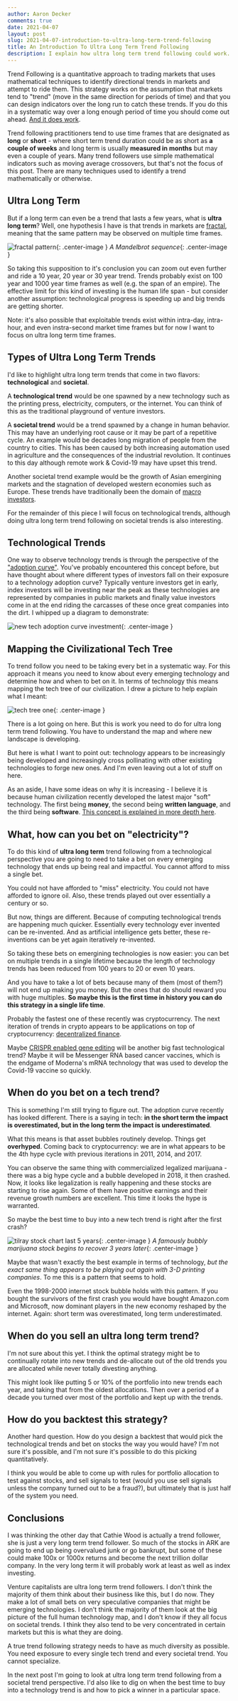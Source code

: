```yaml
---
author: Aaron Decker
comments: true
date: 2021-04-07
layout: post
slug: 2021-04-07-introduction-to-ultra-long-term-trend-following
title: An Introduction To Ultra Long Term Trend Following
description: I explain how ultra long term trend following could work.
---
```


Trend Following is a quantitative approach to trading markets that uses mathematical techniques to identify directional trends in markets and attempt to ride them. This strategy works on the assumption that markets tend to "trend" (move in the same direction for periods of time) and that you can design indicators over the long run to catch these trends. If you do this in a systematic way over a long enough period of time you should come out ahead. [And it does work](https://www.trendfollowing.com/charts/). 

Trend following practitioners tend to use time frames that are designated as __long__ or __short__ - where short term trend duration could be as short as __a couple of weeks__ and long term is usually __measured in months__ but may even a couple of years. Many trend followers use simple mathematical indicators such as moving average crossovers, but that's not the focus of this post. There are many techniques used to identify a trend mathematically or otherwise. 

## Ultra Long Term

But if a long term can even be a trend that lasts a few years, what is __ultra long term__? Well, one hypothesis I have is that trends in markets are [fractal](https://en.wikipedia.org/wiki/Fractal), meaning that the same pattern may be observed on multiple time frames. 

![fractal pattern](/images/blog/mandelbrot_sequence_new.gif){: .center-image }
_A Mandelbrot sequence_{: .center-image }

So taking this supposition to it's conclusion you can zoom out even further and ride a 10 year, 20 year or 30 year trend. Trends probably exist on 100 year and 1000 year time frames as well (e.g. the span of an empire). The effective limit for this kind of investing is the human life span - but consider another assumption: technological progress is speeding up and big trends are getting shorter. 

Note: it's also possible that exploitable trends exist within intra-day, intra-hour, and even instra-second market time frames but for now I want to focus on ultra long term time frames.

## Types of Ultra Long Term Trends

I'd like to highlight ultra long term trends that come in two flavors: __technological__ and __societal__. 

A __technological trend__ would be one spawned by a new technology such as the printing press, electricity, computers, or the internet. You can think of this as the traditional playground of venture investors. 

A __societal trend__ would be a trend spawned by a change in human behavior. This may have an underlying root cause or it may be part of a repetitive cycle. An example would be decades long migration of people from the country to cities. This has been caused by both increasing automation used in agriculture and the consequences of the industrial revolution. It continues to this day although remote work & Covid-19 may have upset this trend.

Another societal trend example would be the growth of Asian emergining markets and the stagnation of developed western economies such as Europe. These trends have traditionally been the domain of [macro investors](https://en.wikipedia.org/wiki/Global_macro). 

For the remainder of this piece I will focus on technological trends, although doing ultra long term trend following on societal trends is also interesting.

## Technological Trends

One way to observe technology trends is through the perspective of the ["adoption curve"](https://en.wikipedia.org/wiki/Technology_adoption_life_cycle). You've probably encountered this concept before, but have thought about where different types of investors fall on their exposure to a technology adoption curve? Typically venture investors get in early, index investors will be investing near the peak as these technologies are represented by companies in public markets and finally value investors come in at the end riding the carcasses of these once great companies into the dirt. I whipped up a diagram to demonstrate:

![new tech adoption curve investment](/images/blog/new_tech_adoption_curve_investing.png){: .center-image }

## Mapping the Civilizational Tech Tree

To trend follow you need to be taking every bet in a systematic way. For this approach it means you need to know about every emerging technology and determine how and when to bet on it. In terms of technology this means mapping the tech tree of our civilization. I drew a picture to help explain what I meant:

![tech tree one](/images/blog/tech_tree_1.png){: .center-image }

There is a lot going on here. But this is work you need to do for ultra long term trend following. You have to understand the map and where new landscape is developing.

But here is what I want to point out: technology appears to be increasingly being developed and increasingly cross pollinating with other existing technologies to forge new ones. And I'm even leaving out a lot of stuff on here. 

As an aside, I have some ideas on why it is increasing - I believe it is because human civilization recently developed the latest major "soft" technology. The first being __money__, the second being __written language__, and the third being __software__. [This concept is explained in more depth here](https://breakingsmart.com/en/season-1/a-new-soft-technology/).


## What, how can you bet on "electricity"? 

To do this kind of __ultra long term__ trend following from a technological perspective you are going to need to take a bet on every emerging technology that ends up being real and impactful. You cannot afford to miss a single bet. 

You could not have afforded to "miss" electricity. You could not have afforded to ignore oil. Also, these trends played out over essentially a century or so. 

But now, things are different. Because of computing technological trends are happening much quicker. Essentially every technology ever invented can be re-invented. And as artificial intelligence gets better, these re-inventions can be yet again iteratively re-invented. 

So taking these bets on emergining technologies is now easier: you can bet on multiple trends in a single lifetime because the length of technology trends has been reduced from 100 years to 20 or even 10 years. 

And you have to take a lot of bets because many of them (most of them?) will not end up making you money. But the ones that do should reward you with huge multiples. __So maybe this is the first time in history you can do this strategy in a single life time__. 

Probably the fastest one of these recently was cryptocurrency. The next iteration of trends in crypto appears to be applications on top of cryptocurrency: [decentralized finance](https://defipulse.com/). 

Maybe [CRISPR enabled gene editing](https://en.wikipedia.org/wiki/CRISPR) will be another big fast technological trend? Maybe it will be Messenger RNA based cancer vaccines, which is the endgame of Moderna's mRNA technology that was used to develop the Covid-19 vaccine so quickly. 

## When do you bet on a tech trend?

This is something I'm still trying to figure out. The adoption curve recently has looked different. There is a saying in tech: __in the short term the impact is overestimated, but in the long term the impact is underestimated__. 

What this means is that asset bubbles routinely develop. Things get __overhyped__. Coming back to cryptocurrency: we are in what appears to be the 4th hype cycle with previous iterations in 2011, 2014, and 2017.

You can observe the same thing with commercialized legalized marijuana - there was a big hype cycle and a bubble developed in 2018, it then crashed. Now, it looks like legalization is really happening and these stocks are starting to rise again. Some of them have positive earnings and their revenue growth numbers are excellent. This time it looks the hype is warranted.

So maybe the best time to buy into a new tech trend is right after the first crash? 

![tilray stock chart last 5 years](/images/blog/tilray-stock-bubble.png){: .center-image }
_A famously bubbly marijuana stock begins to recover 3 years later_{: .center-image }

Maybe that wasn't exactly the best example in terms of technology, _but the exact same thing appears to be playing out again with 3-D printing companies_. To me this is a pattern that seems to hold. 

Even the 1998-2000 internet stock bubble holds with this pattern. If you bought the survivors of the first crash you would have bought Amazon.com and Microsoft, now dominant players in the new economy reshaped by the internet. Again: short term was overestimated, long term underestimated.


## When do you sell an ultra long term trend?

I'm not sure about this yet. I think the optimal strategy might be to continually rotate into new trends and de-allocate out of the old trends you are allocated while never totally divesting anything.

This might look like putting 5 or 10% of the portfolio into new trends each year, and taking that from the oldest allocations. Then over a period of a decade you turned over most of the portfolio and kept up with the trends. 

## How do you backtest this strategy?

Another hard question. How do you design a backtest that would pick the technological trends and bet on stocks the way you would have? I'm not sure it's possible, and I'm not sure it's possible to do this picking quantitatively.

I think you would be able to come up with rules for portfolio allocation to test against stocks, and sell signals to test (would you use sell signals unless the company turned out to be a fraud?), but ultimately that is just half of the system you need. 


## Conclusions

I was thinking the other day that Cathie Wood is actually a trend follower, she is just a very long term trend follower. So much of the stocks in ARK are going to end up being overvalued junk or go bankrupt, but some of these could make 100x or 1000x returns and become the next trillion dollar company. In the very long term it will probably work at least as well as index investing.

Venture capitalists are ultra long term trend followers. I don't think the majority of them think about their business like this, but I do now. They make a lot of small bets on very speculative companies that might be emerging technologies. I don't think the majority of them look at the big picture of the full human technology map, and I don't know if they all focus on societal trends. I think they also tend to be very concentrated in certain markets but this is what they are doing.

A true trend following strategy needs to have as much diversity as possible. You need exposure to every single tech trend and every societal trend. You cannot specialize.

In the next post I'm going to look at ultra long term trend following from a societal trend perspective. I'd also like to dig on when the best time to buy into a technology trend is and how to pick a winner in a particular space. 

